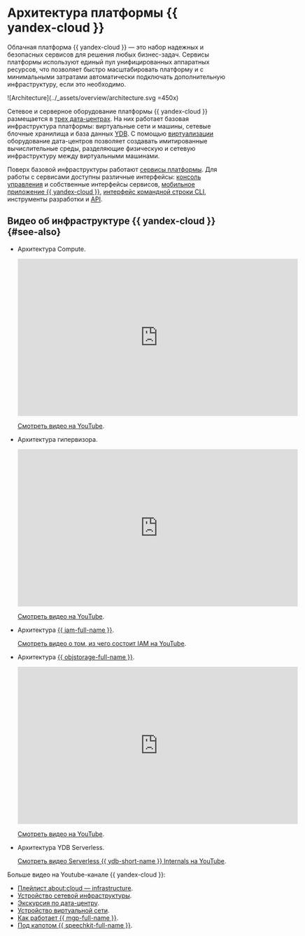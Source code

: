 # Архитектура платформы {{ yandex-cloud }}

Облачная платформа {{ yandex-cloud }} — это набор надежных и безопасных сервисов для решения любых бизнес-задач. Сервисы платформы используют единый пул унифицированных аппаратных ресурсов, что позволяет быстро масштабировать платформу и с минимальными затратами автоматически подключать дополнительную инфраструктуру, если это необходимо.

![Architecture](../_assets/overview/architecture.svg =450x)

Сетевое и серверное оборудование платформы {{ yandex-cloud }} размещается в [трех дата-центрах](concepts/geo-scope.md). На них работает базовая инфраструктура платформы: виртуальные сети и машины, сетевые блочные хранилища и база данных [YDB](https://ydb.tech). С помощью [виртуализации](../glossary/virtualization) оборудование дата-центров позволяет создавать имитированные вычислительные среды, разделяющие физическую и сетевую инфраструктуру между виртуальными машинами.

Поверх базовой инфраструктуры работают [сервисы платформы](concepts/services.md). Для работы с сервисами доступны различные интерфейсы: [консоль управления](../console/) и собственные интерфейсы сервисов, [мобильное приложение {{ yandex-cloud }}](mobile-app/index.md), [интерфейс командной строки CLI](../cli/), инструменты разработки и [API](api.md).


## Видео об инфраструктуре {{ yandex-cloud }} {#see-also}

* Архитектура Compute.

  
  <iframe width="640" height="360" src="https://runtime.strm.yandex.ru/player/video/vplvl3amgaxyp2d6bpio?autoplay=0&mute=0" allow="autoplay; fullscreen; picture-in-picture; encrypted-media" frameborder="0" scrolling="no"></iframe>

  [Смотреть видео на YouTube](https://www.youtube.com/watch?v=ynkFYOFHn_Q&list=PL1x4ET76A10aMRLrpxwRzrEg8pcFp8yUv&index=4).



* Архитектура гипервизора.

  
  <iframe width="640" height="360" src="https://runtime.strm.yandex.ru/player/video/vplvnbaxxaxatvm55yxf?autoplay=0&mute=0" allow="autoplay; fullscreen; picture-in-picture; encrypted-media" frameborder="0" scrolling="no"></iframe>

  [Смотреть видео на YouTube](https://www.youtube.com/watch?v=z4rm5fQw_8Y&list=PL1x4ET76A10aMRLrpxwRzrEg8pcFp8yUv&index=5).



* Архитектура [{{ iam-full-name }}](../iam/index.yaml).

  
  [Смотреть видео о том, из чего состоит IAM на YouTube](https://www.youtube.com/watch?v=JCu5WD1o9Is&list=PL1x4ET76A10aMRLrpxwRzrEg8pcFp8yUv&index=5).



* Архитектура [{{ objstorage-full-name }}](../storage/index.yaml).

  
  <iframe width="640" height="360" src="https://runtime.strm.yandex.ru/player/video/vplvngcqgcskyf3ysbha?autoplay=0&mute=0" allow="autoplay; fullscreen; picture-in-picture; encrypted-media" frameborder="0" scrolling="no"></iframe>

  [Смотреть видео на YouTube](https://www.youtube.com/watch?v=NElTqVWM8WQ&list=PL1x4ET76A10aMRLrpxwRzrEg8pcFp8yUv&index=2).



* Архитектура YDB Serverless.

  
  [Смотреть видео Serverless {{ ydb-short-name }} Internals на YouTube](https://www.youtube.com/watch?v=aL9NHR0i0Xs&list=PL1x4ET76A10aMRLrpxwRzrEg8pcFp8yUv&index=7).



Больше видео на Youtube-канале {{ yandex-cloud }}:

* [Плейлист about:cloud — infrastructure](https://www.youtube.com/playlist?list=PL1x4ET76A10aMRLrpxwRzrEg8pcFp8yUv).
* [Устройство сетевой инфраструктуры](https://youtu.be/4flMKfBKMd4?list=PL1x4ET76A10ZpAEZcRFNuTGhNQXAc8CNw).
* [Экскурсия по дата-центру](https://www.youtube.com/watch?v=xbNPpD43uvE).
* [Устройство виртуальной сети](https://www.youtube.com/watch?v=QsuBmnF2Wus&list=PL1x4ET76A10ZpAEZcRFNuTGhNQXAc8CNw&index=33).
* [Как работает {{ mgp-full-name }}](https://www.youtube.com/live/ec9hifUiMoE?feature=share).
* [Под капотом {{ speechkit-full-name }}](https://youtu.be/LVD104U4IjM).

